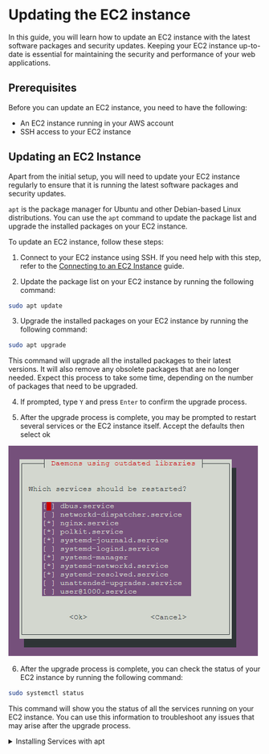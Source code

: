 # Updating the EC2 instance

In this guide, you will learn how to update an EC2 instance with the latest software packages and security updates. Keeping your EC2 instance up-to-date is essential for maintaining the security and performance of your web applications.

## Prerequisites

Before you can update an EC2 instance, you need to have the following:

* An EC2 instance running in your AWS account
* SSH access to your EC2 instance

## Updating an EC2 Instance

Apart from the initial setup, you will need to update your EC2 instance regularly to ensure that it is running the latest software packages and security updates. 

`apt` is the package manager for Ubuntu and other Debian-based Linux distributions. You can use the `apt` command to update the package list and upgrade the installed packages on your EC2 instance.

To update an EC2 instance, follow these steps:

1. Connect to your EC2 instance using SSH. If you need help with this step, refer to the [Connecting to an EC2 Instance](/docs/ec2/02-connecting-to-ec2) guide.

2. Update the package list on your EC2 instance by running the following command:

```bash
sudo apt update
```

3. Upgrade the installed packages on your EC2 instance by running the following command:

```bash
sudo apt upgrade
```

This command will upgrade all the installed packages to their latest versions. It will also remove any obsolete packages that are no longer needed. Expect this process to take some time, depending on the number of packages that need to be upgraded.

4. If prompted, type `Y` and press `Enter` to confirm the upgrade process.

5. After the upgrade process is complete, you may be prompted to restart several services or the EC2 instance itself. Accept the defaults then select ok

![image](/images/image60.png)

6. After the upgrade process is complete, you can check the status of your EC2 instance by running the following command:

```bash
sudo systemctl status
```

This command will show you the status of all the services running on your EC2 instance. You can use this information to troubleshoot any issues that may arise after the upgrade process.

<details>
<summary>Installing Services with apt</summary>

## Installing Additional Services

In addition to updating the software packages on your EC2 instance, you may also want to install additional services or software packages. You can use the `apt` command to install new packages on your EC2 instance.

To install a new package, use the following command:

```bash
sudo apt install package-name
```

Replace `package-name` with the name of the package you want to install. For example, to install the `nginx` web server, you would run the following command:

```bash
sudo apt install nginx
```

After installing a new package, you may need to start or enable the service associated with that package. You can do this by running the following command:

```bash
sudo systemctl start service-name
```

Replace `service-name` with the name of the service you want to start. For example, to start the `nginx` web server, you would run the following command:

```bash
sudo systemctl start nginx
```

You can also enable the service to start automatically when the EC2 instance boots up by running the following command:

```bash
sudo systemctl enable service-name
```

</details>

